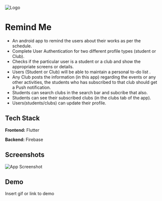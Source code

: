 
![Logo](https://github.com/chanshu19/remind_me/blob/main/assets/images/remind_me.jpg)

    
# Remind Me
- An android app to remind the users about their works as per the schedule.
- Complete User Authentication for two different profile types (student or Club).
- Checks if the particular user is a student or a club and show the appropriate screens or details.
- Users (Student or Club) will be able to maintain a personal to-do list .
- Any Club posts the information (in this app) regarding the events or any other activities, the students who has subscribed to that club should get a Push notification.
- Students can search clubs in the search bar and subcribe that also.
- Students can see their subscribed clubs (in the clubs tab of the app).
- Users(students/clubs) can update their profile.





## Tech Stack

**Frontend:** Flutter

**Backend:** Firebase

  
## Screenshots

![App Screenshot](https://via.placeholder.com/468x300?text=App+Screenshot+Here)

  
## Demo

Insert gif or link to demo

  
